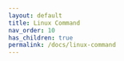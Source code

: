 ```yaml
---
layout: default
title: Linux Command
nav_order: 10
has_children: true
permalink: /docs/linux-command
---
```

